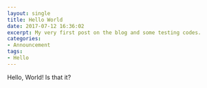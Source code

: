```yaml
---
layout: single
title: Hello World
date: 2017-07-12 16:36:02
excerpt: My very first post on the blog and some testing codes.
categories:
- Announcement
tags:
- Hello
---
```


Hello, World!
Is that it?
